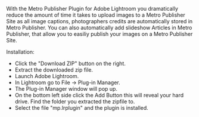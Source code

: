 With the Metro Publisher Plugin for Adobe Lightroom you dramatically reduce the amount of time it takes to upload images to a Metro Publisher Site
as all image captions, photographers credits are automatically stored in Metro Publisher. You can also automatically add slideshow Articles in Metro Publisher,
that allow you to easiliy publish your images on a Metro Publisher Site.

Installation:

- Click the "Download ZIP" button on the right.
- Extract the downloaded zip file.
- Launch Adobe Lightroom.
- In Lightroom go to File -> Plug-in Manager.
- The Plug-in Manager window will pop up.
- On the bottom left side click the Add Button this will reveal your hard drive. Find the folder you extracted the zipfile to.
- Select the file "mp.lrplugin" and the plugin is installed.
 
